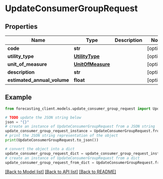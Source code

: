 # UpdateConsumerGroupRequest


## Properties

Name | Type | Description | Notes
------------ | ------------- | ------------- | -------------
**code** | **str** |  | [optional] 
**utility_type** | [**UtilityType**](UtilityType.md) |  | [optional] 
**unit_of_measure** | [**UnitOfMeasure**](UnitOfMeasure.md) |  | [optional] 
**description** | **str** |  | [optional] 
**estimated_annual_volume** | **float** |  | [optional] 

## Example

```python
from forecasting_client.models.update_consumer_group_request import UpdateConsumerGroupRequest

# TODO update the JSON string below
json = "{}"
# create an instance of UpdateConsumerGroupRequest from a JSON string
update_consumer_group_request_instance = UpdateConsumerGroupRequest.from_json(json)
# print the JSON string representation of the object
print(UpdateConsumerGroupRequest.to_json())

# convert the object into a dict
update_consumer_group_request_dict = update_consumer_group_request_instance.to_dict()
# create an instance of UpdateConsumerGroupRequest from a dict
update_consumer_group_request_from_dict = UpdateConsumerGroupRequest.from_dict(update_consumer_group_request_dict)
```
[[Back to Model list]](../README.md#documentation-for-models) [[Back to API list]](../README.md#documentation-for-api-endpoints) [[Back to README]](../README.md)


